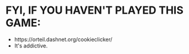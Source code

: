 # FYI, IF YOU HAVEN'T PLAYED THIS GAME:
<ul>
<li>https://orteil.dashnet.org/cookieclicker/
<li>It's addictive.
</ul>